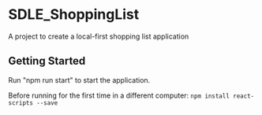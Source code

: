 # SDLE_ShoppingList
A project to create a local-first shopping list application

## Getting Started

Run "npm run start" to start the application.

Before running for the first time in a different computer: `npm install react-scripts --save`